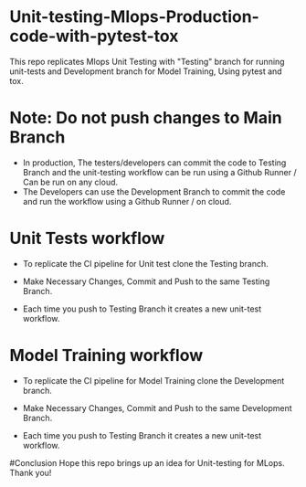 # Unit-testing-Mlops-Production-code-with-pytest-tox
This repo replicates Mlops Unit Testing with "Testing" branch for running unit-tests and Development branch for Model Training, Using pytest and tox.

# Note: Do not push changes to Main Branch

- In production, The testers/developers can commit the code to Testing Branch and the unit-testing workflow can be run using a Github Runner / Can be run on any cloud.
- The Developers can use the Development Branch to commit the code and run the workflow using a Github Runner / on cloud.

# Unit Tests workflow
- To replicate the CI pipeline for Unit test clone the Testing branch.

- Make Necessary Changes, Commit and Push to the same Testing Branch.

- Each time you push to Testing Branch it creates a new unit-test workflow.

# Model Training workflow
- To replicate the CI pipeline for Model Training clone the Development branch.

- Make Necessary Changes, Commit and Push to the same Development Branch.

- Each time you push to Testing Branch it creates a new unit-test workflow.

#Conclusion
 Hope this repo brings up an idea for Unit-testing for MLops. Thank you!